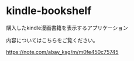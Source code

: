 # kindle-bookshelf
購入したkindle漫画書籍を表示するアプリケーション

内容についてはこちらをご覧ください。  

https://note.com/abay_ksg/m/m0fe450c75745
